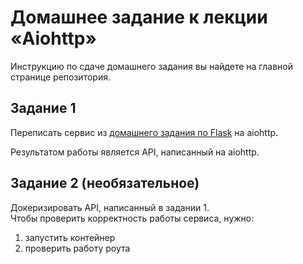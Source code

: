 # Домашнее задание к лекции «Aiohttp»

Инструкцию по сдаче домашнего задания вы найдете на главной странице репозитория.

## Задание 1

Переписать сервис из [домашнего задания по Flask](../2.1-flask) на aiohttp.

Результатом работы является API, написанный на aiohttp.

## Задание 2 (необязательное)

Докеризировать API, написанный в задании 1.  
Чтобы проверить корректность работы сервиса, нужно:
1. запустить контейнер
2. проверить работу роута
